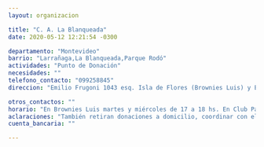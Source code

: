 ```yaml
---
layout: organizacion

title: "C. A. La Blanqueada"
date: 2020-05-12 12:21:54 -0300

departamento: "Montevideo"
barrio: "Larrañaga,La Blanqueada,Parque Rodó"
actividades: "Punto de Donación"
necesidades: ""
telefono_contacto: "099258845"
direccion: "Emilio Frugoni 1043 esq. Isla de Flores (Brownies Luis) y Emilio Raña 2915 esq Juan Cabal (Club Paysandú)"

otros_contactos: ""
horario: "En Brownies Luis martes y miércoles de 17 a 18 hs. En Club Paysandú martes y jueves de 15 a 18 hs y miércoles de 10 a 13 hs."
aclaraciones: "También retiran donaciones a domicilio, coordinar con el número de contacto o por redes sociales."
cuenta_bancaria: ""

---
```

